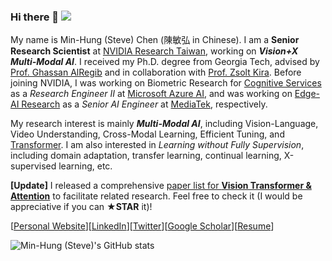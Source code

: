 ### Hi there 👋 ![](https://komarev.com/ghpvc/?username=cmhungsteve&color=green)

My name is Min-Hung (Steve) Chen (陳敏弘 in Chinese). I am a **Senior Research Scientist** at [NVIDIA Research Taiwan](https://research.nvidia.com/labs/twn/), working on ***Vision+X Multi-Modal AI***. I received my Ph.D. degree from Georgia Tech, advised by [Prof. Ghassan AlRegib](https://ghassanalregib.info/) and in collaboration with [Prof. Zsolt Kira](https://www.cc.gatech.edu/~zk15/). Before joining NVIDIA, I was working on Biometric Research for [Cognitive Services](https://azure.microsoft.com/en-us/services/cognitive-services/) as a *Research Engineer II* at [Microsoft Azure AI](https://azure.microsoft.com/en-us/overview/ai-platform), and was working on [Edge-AI Research](https://www.mediatek.com/technology/artificial-intelligence) as a *Senior AI Engineer* at [MediaTek](https://www.mediatek.com/), respectively.

My research interest is mainly ***Multi-Modal AI***, including Vision-Language, Video Understanding, Cross-Modal Learning, Efficient Tuning, and [Transformer](https://github.com/cmhungsteve/Awesome-Transformer-Attention). I am also interested in *Learning without Fully Supervision*, including domain adaptation, transfer learning, continual learning, X-supervised learning, etc. 

**[Update]** I released a comprehensive [paper list for **Vision Transformer & Attention**](https://github.com/cmhungsteve/Awesome-Transformer-Attention) to facilitate related research. Feel free to check it (I would be appreciative if you can **★STAR** it)!

[[Personal Website](https://minhungchen.netlify.app/)][[LinkedIn](https://www.linkedin.com/in/chensteven/)][[Twitter](https://twitter.com/CMHungSteven)][[Google Scholar](https://scholar.google.com/citations?user=ovzuxi8AAAAJ)][[Resume](https://minhungchen.netlify.app/files/cv.pdf)]

![Min-Hung (Steve)'s GitHub stats](https://github-readme-stats.vercel.app/api?username=cmhungsteve&show_icons=true&count_private=true&theme=algolia)

<!--![Top Langs](https://github-readme-stats.vercel.app/api/top-langs/?username=cmhungsteve&layout=compact&theme=vision-friendly-dark)-->

<!--
**cmhungsteve/cmhungsteve** is a ✨ _special_ ✨ repository because its `README.md` (this file) appears on your GitHub profile.

Here are some ideas to get you started:

- 🔭 I’m currently working on ...
- 🌱 I’m currently learning ...
- 👯 I’m looking to collaborate on ...
- 🤔 I’m looking for help with ...
- 💬 Ask me about ...
- 📫 How to reach me: ...
- 😄 Pronouns: ...
- ⚡ Fun fact: ...
-->
